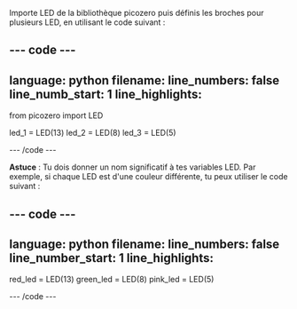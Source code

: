 Importe LED de la bibliothèque picozero puis définis les broches pour plusieurs LED, en utilisant le code suivant :

--- code ---
---
language: python 
filename: 
line_numbers: false 
line_numb_start: 1
line_highlights:
---
from picozero import LED

led_1 = LED(13) 
led_2 = LED(8) 
led_3 = LED(5)

--- /code ---

**Astuce** : Tu dois donner un nom significatif à tes variables LED. Par exemple, si chaque LED est d'une couleur différente, tu peux utiliser le code suivant :

--- code ---
---
language: python 
filename: 
line_numbers: false 
line_number_start: 1
line_highlights:
---
red_led = LED(13) 
green_led = LED(8) 
pink_led = LED(5)

--- /code ---

